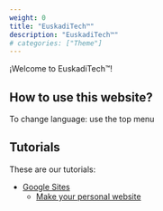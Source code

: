 ```yaml
---
weight: 0
title: "EuskadiTech™"
description: "EuskadiTech™"
# categories: ["Theme"]
---
```



¡Welcome to EuskadiTech™!
## How to use this website?
To change language: use the top menu

## Tutorials
These are our tutorials:
- [Google Sites](training/Google-Sites)
    - [Make your personal website](training/Google-Sites/personal-website)
